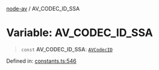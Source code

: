 [node-av](../globals.md) / AV\_CODEC\_ID\_SSA

# Variable: AV\_CODEC\_ID\_SSA

> `const` **AV\_CODEC\_ID\_SSA**: [`AVCodecID`](../type-aliases/AVCodecID.md)

Defined in: [constants.ts:546](https://github.com/seydx/av/blob/f8631fc881b394300b1479f511d55cf1c370a87f/src/constants/constants.ts#L546)
